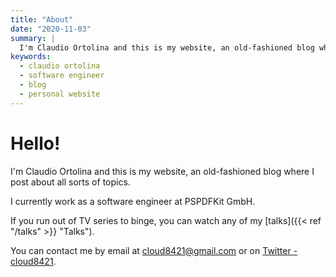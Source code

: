 ```yaml
---
title: "About"
date: "2020-11-03"
summary: |
  I'm Claudio Ortolina and this is my website, an old-fashioned blog where I post about all sorts of topics.
keywords:
  - claudio ortolina
  - software engineer
  - blog
  - personal website
---
```


# Hello!

I'm Claudio Ortolina and this is my website, an old-fashioned blog where I post about all sorts of topics.

I currently work as a software engineer at PSPDFKit GmbH.

If you run out of TV series to binge, you can watch any of my [talks]({{< ref "/talks" >}} "Talks").

You can contact me by email at <cloud8421@gmail.com> or on [Twitter - cloud8421](https://twitter.com/cloud8421).
